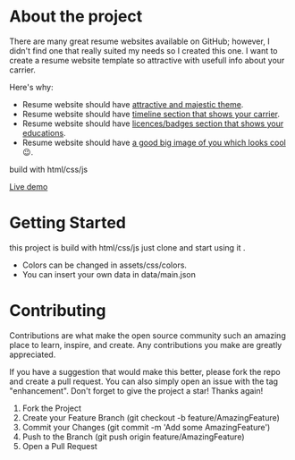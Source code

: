 # About the project

There are many great resume websites available on GitHub; however, I didn't find one that really suited my needs so I created this one. I want to create a resume website template so attractive with usefull info about your carrier.





Here's why:

- Resume website should have <ins>attractive and majestic theme</ins>.
- Resume website should have <ins>timeline section that shows your carrier</ins>.
- Resume website should have <ins>licences/badges section that shows your educations</ins>.
- Resume website should have <ins> a good big image of you which looks cool</ins> 😉.


build with html/css/js

<a href="https://ahmad-shoja.github.io/resume-website" target="_blank">Live demo</a>








# Getting Started

this project is build with html/css/js just clone and start using it .

- Colors can be changed in assets/css/colors.
- You can insert your own data in data/main.json






# Contributing

Contributions are what make the open source community such an amazing place to learn, inspire, and create. Any contributions you make are greatly appreciated.

If you have a suggestion that would make this better, please fork the repo and create a pull request. You can also simply open an issue with the tag "enhancement". Don't forget to give the project a star! Thanks again!

1. Fork the Project
2. Create your Feature Branch (git checkout -b feature/AmazingFeature)
3. Commit your Changes (git commit -m 'Add some AmazingFeature')
4. Push to the Branch (git push origin feature/AmazingFeature)
5. Open a Pull Request


